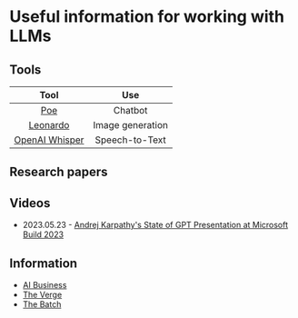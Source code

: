 # Useful information for working with LLMs

## Tools

| Tool                                               | Use                  |
| :-------------------------------------------------:|:--------------------:|
| [Poe](https://poe.com/)                            | Chatbot              |
| [Leonardo](https://app.leonardo.ai/)               | Image generation     |
| [OpenAI Whisper](https://github.com/openai/whisper)| Speech-to-Text       |

## Research papers

## Videos
- 2023.05.23 - [Andrej Karpathy's State of GPT Presentation at Microsoft Build 2023](https://www.youtube.com/watch?v=bZQun8Y4L2A)

## Information
- [AI Business](https://aibusiness.com/)
- [The Verge](https://www.theverge.com/ai-artificial-intelligence)
- [The Batch](https://www.deeplearning.ai/the-batch/)
